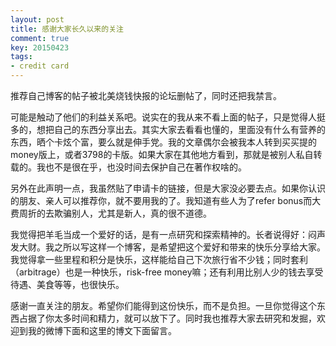 ```yaml
---
layout: post
title: 感谢大家长久以来的关注
comment: true
key: 20150423
tags:
- credit card
---
```


推荐自己博客的帖子被北美烧钱快报的论坛删帖了，同时还把我禁言。

可能是触动了他们的利益关系吧。说实在的我从来不看上面的帖子，只是觉得人挺多的，想把自己的东西分享出去。其实大家去看看也懂的，里面没有什么有营养的东西，晒个卡炫个富，要么就是伸手党。我的文章偶尔会被我本人转到买买提的money版上，或者3798的卡版。如果大家在其他地方看到，那就是被别人私自转载的。我也不是很在乎，也没时间去保护自己在著作权啥的。

另外在此声明一点，我虽然贴了申请卡的链接，但是大家没必要去点。如果你认识的朋友、亲人可以推荐你，就不要用我的了。我知道有些人为了refer bonus而大费周折的去欺骗别人，尤其是新人，真的很不道德。

我觉得把羊毛当成一个爱好的话，是有一点研究和探索精神的。长者说得好：闷声发大财。我之所以写这样一个博客，是希望把这个爱好和带来的快乐分享给大家。我觉得拿一些里程和积分是快乐，这样能给自己下次旅行省不少钱；同时套利（arbitrage）也是一种快乐，risk-free money嘛；还有利用比别人少的钱去享受待遇、美食等等，也很快乐。

感谢一直关注的朋友。希望你们能得到这份快乐，而不是负担。一旦你觉得这个东西占据了你太多时间和精力，就可以放下了。同时我也推荐大家去研究和发掘，欢迎到我的微博下面和这里的博文下面留言。